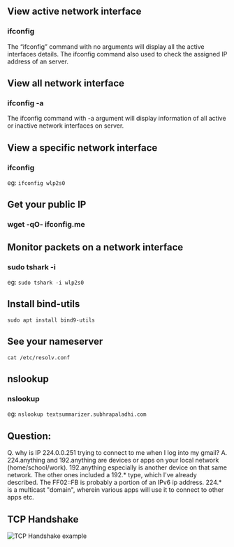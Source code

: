 ## View active network interface
### ifconfig
The “ifconfig” command with no arguments will display all the active interfaces details. The ifconfig command also used to check the assigned IP address of an server.

## View all network interface
### ifconfig -a
The ifconfig command with -a argument will display information of all active or inactive network interfaces on server. 

## View a specific network interface
### ifconfig <interface name>
eg: ```ifconfig wlp2s0```

## Get your public IP
### wget -qO- ifconfig.me

## Monitor packets on a network interface
### sudo tshark -i <interface name>
eg: ```sudo tshark -i wlp2s0```

## Install bind-utils
```sudo apt install bind9-utils```

## See your nameserver
```cat /etc/resolv.conf```

## nslookup
### nslookup <domin>
eg: ```nslookup textsummarizer.subhrapaladhi.com```

## Question: 
Q. why is IP 224.0.0.251 trying to connect to me when I log into my gmail?
A. 224.anything and 192.anything are devices or apps on your local network (home/school/work). 192.anything especially is another device on that same network. The other ones included a 192.* type, which I've already described.
The FF02::FB is probably a portion of an IPv6 ip address. 224.* is a multicast "domain", wherein various apps will use it to connect to other apps etc.


## TCP Handshake
![TCP Handshake example]("./tcpHandshake.png")